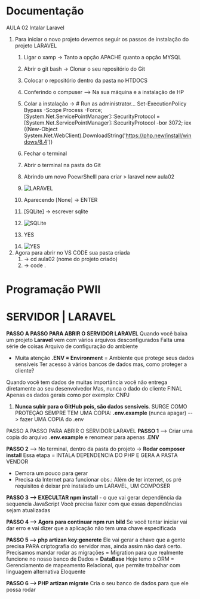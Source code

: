# Documentação
AULA 02
Intalar Laravel
1. Para iniciar o novo projeto devemos  seguir os passos de instalação do projeto LARAVEL
	1.  Ligar o xamp -> Tanto a opção APACHE quanto a opção MYSQL

	2.  Abrir o git bash -> Clonar o seu repositório do Git
    
	3.  Colocar o repositório dentro da pasta no HTDOCS
    
	4.  Conferindo o compuser --> Na sua máquina e a instalação de HP
    
	5.  Colar a instalação -> # Run as administrator...
Set-ExecutionPolicy Bypass -Scope Process -Force; [System.Net.ServicePointManager]::SecurityProtocol = [System.Net.ServicePointManager]::SecurityProtocol -bor 3072; iex ((New-Object System.Net.WebClient).DownloadString('https://php.new/install/windows/8.4'))
    
    6.  Fechar o terminal
    7.  Abrir o terminal na pasta do Git
    8.  Abrindo um novo PoewrShelll para criar >  laravel new aula02
    9. <img title="a title" alt="LARAVEL" src="/print/Laravel">
    10.  Aparecendo [None] -> ENTER
    11. [SQLite] -> escrever sqlite
    12. <img title="a title" alt="SQLite" src="/print/SQLite">
    13. YES
    14. <img title="a title" alt="YES" src="/print/Yes">
2. Agora para abrir no VS CODE sua pasta criada 
	1. -> cd aula02 (nome do projeto criado)
	2. -> code .  

# Programação PWII

# SERVIDOR | LARAVEL
**PASSO A PASSO PARA ABRIR O SERVIDOR LARAVEL** 
Quando você baixa um projeto **Laravel** vem com vários arquivos desconfigurados 
Falta uma série de coisas
Arquivo de configuração do ambiente 
- Muita atenção 
**.ENV = Environment**  = Ambiente que protege seus dados sensíveis 
Ter acesso à vários bancos de dados mas, como proteger a cliente?

Quando você tem dados de muitas importância você não entrega diretamente ao seu desenvolvedor 
Mas, nunca o dado do cliente FINAL 
Apenas os dados gerais como por exemplo: CNPJ
1. **Nunca subir para o GitHub pois, são dados sensíveis**.
SURGE COMO PROTEÇÃO
SEMPRE TEM UMA COPIA: **.env.example** (nunca apagar)
--> fazer UMA COPIA do .env

PASSO A PASSO PARA ABRIR O SERVIDOR LARAVEL 
**PASSO 1**
--> Criar uma copia do arquivo **.env.example** e renomear para apenas **.ENV**

**PASSO 2**
--> No terminal, dentro da pasta do projeto -> **Rodar composer install**
Essa etapa = INTALA DEPENDENCIA DO PHP E GERA A PASTA VENDOR
- Demora um pouco para gerar 
- Precisa da Internet para funcionar
obs.: Além de ter internet, os pré requisitos é deixar pré instalado um LARAVEL, UM COMPOSER 

**PASSO 3
--> EXECULTAR  npm install** - o que vai gerar dependência da sequencia JavaScript 
Você precisa fazer com que essas dependências sejam atualizadas

**PASSO 4
--> Agora para continuar npm run bild** 
Se você tentar iniciar vai dar erro e vai dizer que a aplicação não tem uma chave especificada

**PASSO 5
--> php artizan key:generete**
Ele vai gerar a chave que a gente precisa PARA criptografia do servidor mas, ainda assim não dará certo.
Precisamos mandar rodar as migrações = Migration para que realmente funcione no nosso banco de Dados = **DataBase**
Hoje temo o ORM = Gerenciamento de mapeamento Relacional, que permite trabalhar com linguagem alternativa 
Eloquente 

**PASSO 6
--> PHP artizan migrate** 
Cria o seu banco de dados para que ele possa rodar 

